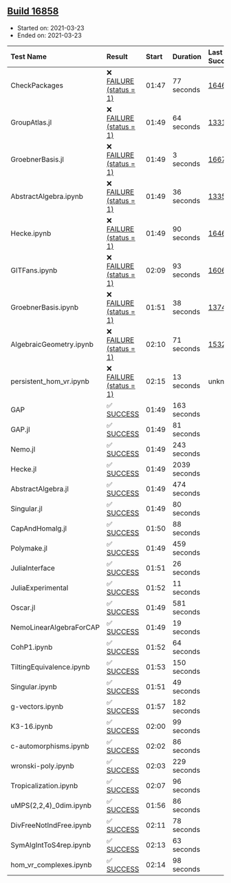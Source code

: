 ## [Build 16858](https://oscarci.mathematik.uni-kl.de/job/oscar/16858/)

* Started on: 2021-03-23
* Ended on: 2021-03-23

| Test Name    | Result | Start | Duration | Last Success | First Failure |
|:-------------|:-------|:------|:---------|:-------------|:--------------|
| CheckPackages | ❌ [FAILURE (status = 1)](https://oscarci.mathematik.uni-kl.de/job/oscar/16858/artifact/logs/build-16858/CheckPackages.log) | 01:47 | 77 seconds | [16463](https://oscarci.mathematik.uni-kl.de/job/oscar/16463/) | [16464](https://oscarci.mathematik.uni-kl.de/job/oscar/16464/) |
| GroupAtlas.jl | ❌ [FAILURE (status = 1)](https://oscarci.mathematik.uni-kl.de/job/oscar/16858/artifact/logs/build-16858/GroupAtlas.jl.log) | 01:49 | 64 seconds | [13311](https://oscarci.mathematik.uni-kl.de/job/oscar/13311/) | [13312](https://oscarci.mathematik.uni-kl.de/job/oscar/13312/) |
| GroebnerBasis.jl | ❌ [FAILURE (status = 1)](https://oscarci.mathematik.uni-kl.de/job/oscar/16858/artifact/logs/build-16858/GroebnerBasis.jl.log) | 01:49 | 3 seconds | [16676](https://oscarci.mathematik.uni-kl.de/job/oscar/16676/) | [16677](https://oscarci.mathematik.uni-kl.de/job/oscar/16677/) |
| AbstractAlgebra.ipynb | ❌ [FAILURE (status = 1)](https://oscarci.mathematik.uni-kl.de/job/oscar/16858/artifact/logs/build-16858/AbstractAlgebra.ipynb.log) | 01:49 | 36 seconds | [13355](https://oscarci.mathematik.uni-kl.de/job/oscar/13355/) | [13356](https://oscarci.mathematik.uni-kl.de/job/oscar/13356/) |
| Hecke.ipynb | ❌ [FAILURE (status = 1)](https://oscarci.mathematik.uni-kl.de/job/oscar/16858/artifact/logs/build-16858/Hecke.ipynb.log) | 01:49 | 90 seconds | [16463](https://oscarci.mathematik.uni-kl.de/job/oscar/16463/) | [16464](https://oscarci.mathematik.uni-kl.de/job/oscar/16464/) |
| GITFans.ipynb | ❌ [FAILURE (status = 1)](https://oscarci.mathematik.uni-kl.de/job/oscar/16858/artifact/logs/build-16858/GITFans.ipynb.log) | 02:09 | 93 seconds | [16068](https://oscarci.mathematik.uni-kl.de/job/oscar/16068/) | [16069](https://oscarci.mathematik.uni-kl.de/job/oscar/16069/) |
| GroebnerBasis.ipynb | ❌ [FAILURE (status = 1)](https://oscarci.mathematik.uni-kl.de/job/oscar/16858/artifact/logs/build-16858/GroebnerBasis.ipynb.log) | 01:51 | 38 seconds | [13748](https://oscarci.mathematik.uni-kl.de/job/oscar/13748/) | [13749](https://oscarci.mathematik.uni-kl.de/job/oscar/13749/) |
| AlgebraicGeometry.ipynb | ❌ [FAILURE (status = 1)](https://oscarci.mathematik.uni-kl.de/job/oscar/16858/artifact/logs/build-16858/AlgebraicGeometry.ipynb.log) | 02:10 | 71 seconds | [15322](https://oscarci.mathematik.uni-kl.de/job/oscar/15322/) | [15323](https://oscarci.mathematik.uni-kl.de/job/oscar/15323/) |
| persistent_hom_vr.ipynb | ❌ [FAILURE (status = 1)](https://oscarci.mathematik.uni-kl.de/job/oscar/16858/artifact/logs/build-16858/persistent_hom_vr.ipynb.log) | 02:15 | 13 seconds | unknown | unknown |
| GAP | ✅ [SUCCESS](https://oscarci.mathematik.uni-kl.de/job/oscar/16858/artifact/logs/build-16858/GAP.log) | 01:49 | 163 seconds |  |  |
| GAP.jl | ✅ [SUCCESS](https://oscarci.mathematik.uni-kl.de/job/oscar/16858/artifact/logs/build-16858/GAP.jl.log) | 01:49 | 81 seconds |  |  |
| Nemo.jl | ✅ [SUCCESS](https://oscarci.mathematik.uni-kl.de/job/oscar/16858/artifact/logs/build-16858/Nemo.jl.log) | 01:49 | 243 seconds |  |  |
| Hecke.jl | ✅ [SUCCESS](https://oscarci.mathematik.uni-kl.de/job/oscar/16858/artifact/logs/build-16858/Hecke.jl.log) | 01:49 | 2039 seconds |  |  |
| AbstractAlgebra.jl | ✅ [SUCCESS](https://oscarci.mathematik.uni-kl.de/job/oscar/16858/artifact/logs/build-16858/AbstractAlgebra.jl.log) | 01:49 | 474 seconds |  |  |
| Singular.jl | ✅ [SUCCESS](https://oscarci.mathematik.uni-kl.de/job/oscar/16858/artifact/logs/build-16858/Singular.jl.log) | 01:49 | 80 seconds |  |  |
| CapAndHomalg.jl | ✅ [SUCCESS](https://oscarci.mathematik.uni-kl.de/job/oscar/16858/artifact/logs/build-16858/CapAndHomalg.jl.log) | 01:50 | 88 seconds |  |  |
| Polymake.jl | ✅ [SUCCESS](https://oscarci.mathematik.uni-kl.de/job/oscar/16858/artifact/logs/build-16858/Polymake.jl.log) | 01:49 | 459 seconds |  |  |
| JuliaInterface | ✅ [SUCCESS](https://oscarci.mathematik.uni-kl.de/job/oscar/16858/artifact/logs/build-16858/JuliaInterface.log) | 01:51 | 26 seconds |  |  |
| JuliaExperimental | ✅ [SUCCESS](https://oscarci.mathematik.uni-kl.de/job/oscar/16858/artifact/logs/build-16858/JuliaExperimental.log) | 01:52 | 11 seconds |  |  |
| Oscar.jl | ✅ [SUCCESS](https://oscarci.mathematik.uni-kl.de/job/oscar/16858/artifact/logs/build-16858/Oscar.jl.log) | 01:49 | 581 seconds |  |  |
| NemoLinearAlgebraForCAP | ✅ [SUCCESS](https://oscarci.mathematik.uni-kl.de/job/oscar/16858/artifact/logs/build-16858/NemoLinearAlgebraForCAP.log) | 01:49 | 19 seconds |  |  |
| CohP1.ipynb | ✅ [SUCCESS](https://oscarci.mathematik.uni-kl.de/job/oscar/16858/artifact/logs/build-16858/CohP1.ipynb.log) | 01:52 | 64 seconds |  |  |
| TiltingEquivalence.ipynb | ✅ [SUCCESS](https://oscarci.mathematik.uni-kl.de/job/oscar/16858/artifact/logs/build-16858/TiltingEquivalence.ipynb.log) | 01:53 | 150 seconds |  |  |
| Singular.ipynb | ✅ [SUCCESS](https://oscarci.mathematik.uni-kl.de/job/oscar/16858/artifact/logs/build-16858/Singular.ipynb.log) | 01:51 | 49 seconds |  |  |
| g-vectors.ipynb | ✅ [SUCCESS](https://oscarci.mathematik.uni-kl.de/job/oscar/16858/artifact/logs/build-16858/g-vectors.ipynb.log) | 01:57 | 182 seconds |  |  |
| K3-16.ipynb | ✅ [SUCCESS](https://oscarci.mathematik.uni-kl.de/job/oscar/16858/artifact/logs/build-16858/K3-16.ipynb.log) | 02:00 | 99 seconds |  |  |
| c-automorphisms.ipynb | ✅ [SUCCESS](https://oscarci.mathematik.uni-kl.de/job/oscar/16858/artifact/logs/build-16858/c-automorphisms.ipynb.log) | 02:02 | 86 seconds |  |  |
| wronski-poly.ipynb | ✅ [SUCCESS](https://oscarci.mathematik.uni-kl.de/job/oscar/16858/artifact/logs/build-16858/wronski-poly.ipynb.log) | 02:03 | 229 seconds |  |  |
| Tropicalization.ipynb | ✅ [SUCCESS](https://oscarci.mathematik.uni-kl.de/job/oscar/16858/artifact/logs/build-16858/Tropicalization.ipynb.log) | 02:07 | 96 seconds |  |  |
| uMPS(2,2,4)_0dim.ipynb | ✅ [SUCCESS](https://oscarci.mathematik.uni-kl.de/job/oscar/16858/artifact/logs/build-16858/uMPS-2-2-4-_0dim.ipynb.log) | 01:56 | 86 seconds |  |  |
| DivFreeNotIndFree.ipynb | ✅ [SUCCESS](https://oscarci.mathematik.uni-kl.de/job/oscar/16858/artifact/logs/build-16858/DivFreeNotIndFree.ipynb.log) | 02:11 | 78 seconds |  |  |
| SymAlgIntToS4rep.ipynb | ✅ [SUCCESS](https://oscarci.mathematik.uni-kl.de/job/oscar/16858/artifact/logs/build-16858/SymAlgIntToS4rep.ipynb.log) | 02:13 | 63 seconds |  |  |
| hom_vr_complexes.ipynb | ✅ [SUCCESS](https://oscarci.mathematik.uni-kl.de/job/oscar/16858/artifact/logs/build-16858/hom_vr_complexes.ipynb.log) | 02:14 | 98 seconds |  |  |
